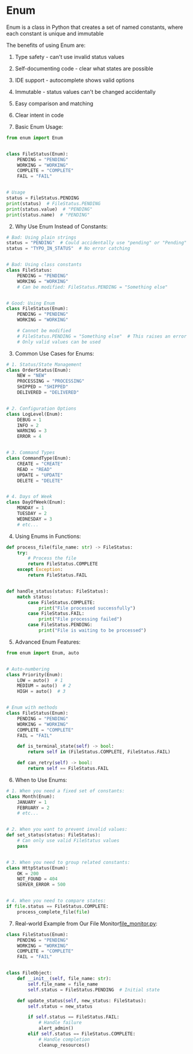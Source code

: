 # Enum

Enum is a class in Python that creates a set of named constants, where each constant is unique and immutable

The benefits of using Enum are:

1. Type safety - can't use invalid status values
2. Self-documenting code - clear what states are possible
3. IDE support - autocomplete shows valid options
4. Immutable - status values can't be changed accidentally
5. Easy comparison and matching
6. Clear intent in code


1. Basic Enum Usage:

```python
from enum import Enum


class FileStatus(Enum):
    PENDING = "PENDING"
    WORKING = "WORKING"
    COMPLETE = "COMPLETE"
    FAIL = "FAIL"


# Usage
status = FileStatus.PENDING
print(status)  # FileStatus.PENDING
print(status.value)  # "PENDING"
print(status.name)  # "PENDING"
```

2. Why Use Enum Instead of Constants:

```python
# Bad: Using plain strings
status = "PENDING"  # Could accidentally use "pending" or "Pending"
status = "TYPO_IN_STATUS"  # No error catching


# Bad: Using class constants
class FileStatus:
    PENDING = "PENDING"
    WORKING = "WORKING"
    # Can be modified: FileStatus.PENDING = "Something else"


# Good: Using Enum
class FileStatus(Enum):
    PENDING = "PENDING"
    WORKING = "WORKING"

    # Cannot be modified
    # FileStatus.PENDING = "Something else"  # This raises an error
    # Only valid values can be used
```

3. Common Use Cases for Enums:

```python
# 1. Status/State Management
class OrderStatus(Enum):
    NEW = "NEW"
    PROCESSING = "PROCESSING"
    SHIPPED = "SHIPPED"
    DELIVERED = "DELIVERED"


# 2. Configuration Options
class LogLevel(Enum):
    DEBUG = 1
    INFO = 2
    WARNING = 3
    ERROR = 4


# 3. Command Types
class CommandType(Enum):
    CREATE = "CREATE"
    READ = "READ"
    UPDATE = "UPDATE"
    DELETE = "DELETE"


# 4. Days of Week
class DayOfWeek(Enum):
    MONDAY = 1
    TUESDAY = 2
    WEDNESDAY = 3
    # etc...
```

4. Using Enums in Functions:

```python
def process_file(file_name: str) -> FileStatus:
    try:
        # Process the file
        return FileStatus.COMPLETE
    except Exception:
        return FileStatus.FAIL


def handle_status(status: FileStatus):
    match status:
        case FileStatus.COMPLETE:
            print("File processed successfully")
        case FileStatus.FAIL:
            print("File processing failed")
        case FileStatus.PENDING:
            print("File is waiting to be processed")
```

5. Advanced Enum Features:

```python
from enum import Enum, auto


# Auto-numbering
class Priority(Enum):
    LOW = auto()  # 1
    MEDIUM = auto()  # 2
    HIGH = auto()  # 3


# Enum with methods
class FileStatus(Enum):
    PENDING = "PENDING"
    WORKING = "WORKING"
    COMPLETE = "COMPLETE"
    FAIL = "FAIL"

    def is_terminal_state(self) -> bool:
        return self in (FileStatus.COMPLETE, FileStatus.FAIL)

    def can_retry(self) -> bool:
        return self == FileStatus.FAIL
```

6. When to Use Enums:

```python
# 1. When you need a fixed set of constants:
class Month(Enum):
    JANUARY = 1
    FEBRUARY = 2
    # etc...


# 2. When you want to prevent invalid values:
def set_status(status: FileStatus):
    # Can only use valid FileStatus values
    pass


# 3. When you need to group related constants:
class HttpStatus(Enum):
    OK = 200
    NOT_FOUND = 404
    SERVER_ERROR = 500


# 4. When you need to compare states:
if file.status == FileStatus.COMPLETE:
    process_complete_file(file)
```

7. Real-world Example from Our File Monitor[file_monitor.py](../../exercises/exercise29/file_monitor.py):

```python
class FileStatus(Enum):
    PENDING = "PENDING"
    WORKING = "WORKING"
    COMPLETE = "COMPLETE"
    FAIL = "FAIL"


class FileObject:
    def __init__(self, file_name: str):
        self.file_name = file_name
        self.status = FileStatus.PENDING  # Initial state

    def update_status(self, new_status: FileStatus):
        self.status = new_status

        if self.status == FileStatus.FAIL:
            # Handle failure
            alert_admin()
        elif self.status == FileStatus.COMPLETE:
            # Handle completion
            cleanup_resources()
```

